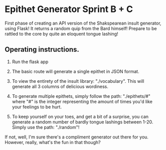 # Epithet Generator Sprint B + C
First phase of creating an API version of the Shakspearean insult generator, using Flask! 
It returns a random quip from the Bard himself! Prepare to be rattled to the core by quite an eloquent tongue lashing!

## Operating instructions.

1. Run the flask app

2. The basic route will generate a single epithet in JSON format.

3. To view the entirety of the insult library: "./vocabulary". This will generate all 3 columns of delicious wordiness.

4. To generate multiple epithets, simply follow the path: "./epithets/#" where "#" is the integer representing the
amount of times you'd like your feelings to be hurt.

5. To keep yourself on your toes, and get a bit of a surprise, you can generate a random number of bardly tongue lashings
between 1-20. Simply use the path: "./random"!

If not, well, I'm sure there's a compliment generator out there for you. However, really, what's the fun in that though?
